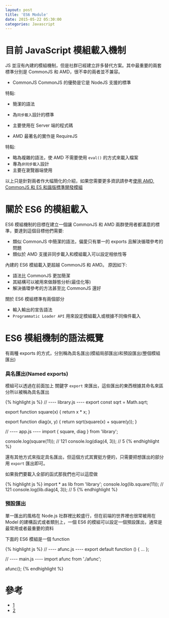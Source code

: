 ```yaml
---
layout: post
title: 'ES6 Module'
date: 2015-05-22 05:30:00
categories: Javascript
---
```


# 目前 JavaScript 模組載入機制
JS 並沒有內建的模組機制，但是社群已經建立許多替代方案。其中最重要的兩套標準分別是 CommonJS 和 AMD，很不幸的兩者並不兼容。

* CommonJS 
CommonJS 的優勢是它是 NodeJS 支援的標準

特點:
  * 簡潔的語法
  * 為`同步載入`設計的標準
  * 主要使用在 Server 端的程式碼

* AMD
最著名的實作是 RequireJS

特點:
  * 略為複雜的語法，使 AMD 不需要使用 `eval()` 的方式來載入檔案
  * 專為`非同步載入`設計
  * 主要在瀏覽器端使用

以上只是針對兩者作大幅簡化的介紹，如果您需要更多資訊請參考[使用 AMD, CommonJS 和 ES 和諧版標準開發模組](http://addyosmani.com/writing-modular-js/)

# 關於 ES6 的模組載入
ES6 模組機制的目標在建立一個讓 CommonJS 和 AMD 兩群使用者都滿意的標準，要達到這個目標他們需要:

* 類似 CommonJS 中簡潔的語法，偏愛只有單一的 exports 且解決循環參考的問題
* 類似於 AMD 支援非同步載入和模組載入可以設定相依性等

內建的 ES6 模組載入更超越 CommonJS 和 AMD。 
原因如下: 

* 語法比 CommonJS 更加簡潔
* 其結構可以被用來做靜態分析(最佳化等)
* 解決循環參考的方法甚至比 CommonJS 還好

關於 ES6 模組標準有兩個部分

* 輸入輸出的宣告語法
* `Programmatic Loader API` 用來設定模組載入或根據不同條件載入

# ES6 模組機制的語法概覽

有兩種 exports 的方式，分別稱為具名匯出(模組局部匯出)和預設匯出(整個模組匯出)

### 具名匯出(Named exports)
模組可以透過在前面加上 關鍵字 `export` 來匯出，這些匯出的東西根據其命名來區分所以被稱為具名匯出

{% highlight js %}
// ---- library.js ----
export const sqrt = Math.sqrt;

export function square(x) {
  return x * x;
}

export function diag(x, y) {
  return sqrt(square(x) + square(y));
}

// ---- app.js ----
import { square, diag } from 'library';

console.log(square(11)); // 121
console.log(diag(4, 3)); // 5
{% endhighlight %}

還有其他方式來指定具名匯出，但這個方式其實挺方便的，只需要把想匯出的部分用 `export` 匯出即可。

如果我們要載入全部的函式那我們也可以這麼做

{% highlight js %}
import * as lib from 'library';
console.log(lib.square(11)); // 121
console.log(lib.diag(4, 3)); // 5
{% endhighlight %}

### 預設匯出
單一匯出的風格在 Node.js 社群裡比較盛行，但在前端的世界裡也很常被用在 Model 的建構函式或者類別上，一個 ES6 的模組可以設定一個預設匯出，通常是最常用或者最重要的資料

下面的 ES6 模組是一個 function

{% highlight js %}
// ---- afunc.js ----
export default function () { ... };

// ---- main.js ----
import afunc from './afunc';

afunc();
{% endhighlight %}


# 參考
* [1](http://eviltrout.com/2014/05/03/getting-started-with-es6.html)
* [2](https://987.tw/2014/03/08/export-this-node-jsmo-zu-de-jie-mian-she-ji-mo-shi/)